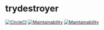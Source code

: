 # trydestroyer
[![CircleCI](https://dl.circleci.com/status-badge/img/gh/vbcrr4/trydestroyer/tree/develop.svg?style=svg)](https://dl.circleci.com/status-badge/redirect/gh/vbcrr4/trydestroyer/tree/develop)
[![Maintainability](https://api.codeclimate.com/v1/badges/fd7e5ae07b69d9c199f5/maintainability)](https://codeclimate.com/github/vbcrr4/trydestroyer/maintainability)
[![Maintainability](https://api.codeclimate.com/v1/badges/fd7e5ae07b69d9c199f5/maintainability)](https://codeclimate.com/github/vbcrr4/trydestroyer/maintainability)